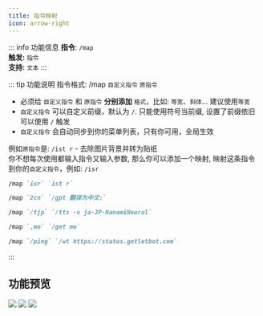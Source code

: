 ```yaml
---
title: 指令映射
icon: arrow-right
---
```


::: info 功能信息
**指令**: `/map`  
**触发:** `指令`   
**支持:** `文本`
<Badge text="指令映射❎"/> <Badge text="REPL模式❎"/>
:::

::: tip 功能说明
指令格式: /map `自定义指令` `原指令`

- 必须给 `自定义指令` 和 `原指令` **分别添加** `格式`，比如: `等宽`、`斜体`... 建议使用`等宽`
- `自定义指令` 可以自定义前缀，默认为 `/`. 只能使用符号当前缀, 设置了前缀依旧可以使用 `/` 触发  
- `自定义指令` 会自动同步到你的菜单列表，只有你可用，全局生效  

例如`原指令`是: `/ist r` - 去除图片背景并转为贴纸  
你不想每次使用都输入指令又输入参数, 那么你可以添加一个映射, 映射这条指令到你的`自定义指令`，例如: `/isr`

<Badge text="指令示例:" type="tip"/>

```markdown
/map `isr` `ist r`
```

```markdown
/map `2cn` `/gpt 翻译为中文:`
```

```markdown
/map `/tjp` `/tts -v ja-JP-NanamiNeural`
```

```markdown
/map `,me` `/get me`
```

```markdown
/map `/ping` `/wt https://status.getletbot.com`
```

:::

## 功能预览

![](https://img.155155155.xyz/i/2024/03/66091c6924294.webp)
![](https://img.155155155.xyz/i/2024/03/66091c9865c73.webp)
![](https://img.155155155.xyz/i/2024/03/66091ca3b5d67.webp)
